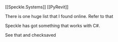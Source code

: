 [[Speckle.Systems]]
[[PyRevit]]

There is one huge list that I found online. Refer to that

Speckle has got something that works with C#.

See that and checksaved
